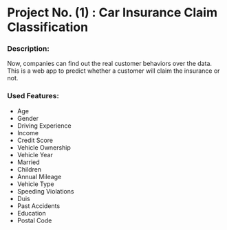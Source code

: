 # Project No. (1) : Car Insurance Claim Classification

### Description:
Now, companies can find out the real customer behaviors over the data.
This is a web app to predict whether a customer will claim the insurance or not.

### Used Features:
- Age
- Gender
- Driving Experience
- Income
- Credit Score
- Vehicle Ownership
- Vehicle Year
- Married
- Children
- Annual Mileage
- Vehicle Type
- Speeding Violations
- Duis
- Past Accidents
- Education
- Postal Code
